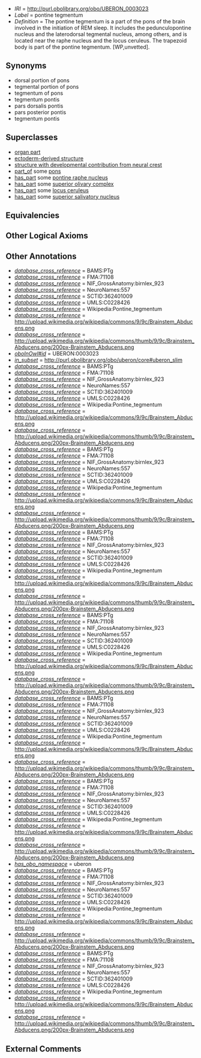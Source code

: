  * *IRI* = http://purl.obolibrary.org/obo/UBERON_0003023
 * *Label* = pontine tegmentum
 * *Definition* = The pontine tegmentum is a part of the pons of the brain involved in the initiation of REM sleep. It includes the pedunculopontine nucleus and the laterodorsal tegmental nucleus, among others, and is located near the raphe nucleus and the locus ceruleus. The trapezoid body is part of the pontine tegmentum. [WP,unvetted].

## Synonyms

 * dorsal portion of pons
 * tegmental portion of pons
 * tegmentum of pons
 * tegmentum pontis
 * pars dorsalis pontis
 * pars posterior pontis
 * tegmentum pontis

## Superclasses

 * [organ part](../../UBERON/64/UBERON_0000064.md)
 * [ectoderm-derived structure](../../UBERON/21/UBERON_0004121.md)
 * [structure with developmental contribution from neural crest](../../UBERON/14/UBERON_0010314.md)
 * [part_of](../../BFO/50/BFO_0000050.md) some [pons](../../UBERON/88/UBERON_0000988.md)
 * [has_part](../../BFO/51/BFO_0000051.md) some [pontine raphe nucleus](../../UBERON/47/UBERON_0002047.md)
 * [has_part](../../BFO/51/BFO_0000051.md) some [superior olivary complex](../../UBERON/28/UBERON_0002128.md)
 * [has_part](../../BFO/51/BFO_0000051.md) some [locus ceruleus](../../UBERON/48/UBERON_0002148.md)
 * [has_part](../../BFO/51/BFO_0000051.md) some [superior salivatory nucleus](../../UBERON/49/UBERON_0002149.md)

## Equivalencies


## Other Logical Axioms


## Other Annotations

 * *[database_cross_reference](../../ef/oboInOwl#hasDbXref.md)* = BAMS:PTg
 * *[database_cross_reference](../../ef/oboInOwl#hasDbXref.md)* = FMA:71108
 * *[database_cross_reference](../../ef/oboInOwl#hasDbXref.md)* = NIF_GrossAnatomy:birnlex_923
 * *[database_cross_reference](../../ef/oboInOwl#hasDbXref.md)* = NeuroNames:557
 * *[database_cross_reference](../../ef/oboInOwl#hasDbXref.md)* = SCTID:362401009
 * *[database_cross_reference](../../ef/oboInOwl#hasDbXref.md)* = UMLS:C0228426
 * *[database_cross_reference](../../ef/oboInOwl#hasDbXref.md)* = Wikipedia:Pontine_tegmentum
 * *[database_cross_reference](../../ef/oboInOwl#hasDbXref.md)* = http://upload.wikimedia.org/wikipedia/commons/9/9c/Brainstem_Abducens.png
 * *[database_cross_reference](../../ef/oboInOwl#hasDbXref.md)* = http://upload.wikimedia.org/wikipedia/commons/thumb/9/9c/Brainstem_Abducens.png/200px-Brainstem_Abducens.png
 * *[oboInOwl#id](../../id/oboInOwl#id.md)* = UBERON:0003023
 * *[in_subset](../../et/oboInOwl#inSubset.md)* = http://purl.obolibrary.org/obo/uberon/core#uberon_slim
 * *[database_cross_reference](../../ef/oboInOwl#hasDbXref.md)* = BAMS:PTg
 * *[database_cross_reference](../../ef/oboInOwl#hasDbXref.md)* = FMA:71108
 * *[database_cross_reference](../../ef/oboInOwl#hasDbXref.md)* = NIF_GrossAnatomy:birnlex_923
 * *[database_cross_reference](../../ef/oboInOwl#hasDbXref.md)* = NeuroNames:557
 * *[database_cross_reference](../../ef/oboInOwl#hasDbXref.md)* = SCTID:362401009
 * *[database_cross_reference](../../ef/oboInOwl#hasDbXref.md)* = UMLS:C0228426
 * *[database_cross_reference](../../ef/oboInOwl#hasDbXref.md)* = Wikipedia:Pontine_tegmentum
 * *[database_cross_reference](../../ef/oboInOwl#hasDbXref.md)* = http://upload.wikimedia.org/wikipedia/commons/9/9c/Brainstem_Abducens.png
 * *[database_cross_reference](../../ef/oboInOwl#hasDbXref.md)* = http://upload.wikimedia.org/wikipedia/commons/thumb/9/9c/Brainstem_Abducens.png/200px-Brainstem_Abducens.png
 * *[database_cross_reference](../../ef/oboInOwl#hasDbXref.md)* = BAMS:PTg
 * *[database_cross_reference](../../ef/oboInOwl#hasDbXref.md)* = FMA:71108
 * *[database_cross_reference](../../ef/oboInOwl#hasDbXref.md)* = NIF_GrossAnatomy:birnlex_923
 * *[database_cross_reference](../../ef/oboInOwl#hasDbXref.md)* = NeuroNames:557
 * *[database_cross_reference](../../ef/oboInOwl#hasDbXref.md)* = SCTID:362401009
 * *[database_cross_reference](../../ef/oboInOwl#hasDbXref.md)* = UMLS:C0228426
 * *[database_cross_reference](../../ef/oboInOwl#hasDbXref.md)* = Wikipedia:Pontine_tegmentum
 * *[database_cross_reference](../../ef/oboInOwl#hasDbXref.md)* = http://upload.wikimedia.org/wikipedia/commons/9/9c/Brainstem_Abducens.png
 * *[database_cross_reference](../../ef/oboInOwl#hasDbXref.md)* = http://upload.wikimedia.org/wikipedia/commons/thumb/9/9c/Brainstem_Abducens.png/200px-Brainstem_Abducens.png
 * *[database_cross_reference](../../ef/oboInOwl#hasDbXref.md)* = BAMS:PTg
 * *[database_cross_reference](../../ef/oboInOwl#hasDbXref.md)* = FMA:71108
 * *[database_cross_reference](../../ef/oboInOwl#hasDbXref.md)* = NIF_GrossAnatomy:birnlex_923
 * *[database_cross_reference](../../ef/oboInOwl#hasDbXref.md)* = NeuroNames:557
 * *[database_cross_reference](../../ef/oboInOwl#hasDbXref.md)* = SCTID:362401009
 * *[database_cross_reference](../../ef/oboInOwl#hasDbXref.md)* = UMLS:C0228426
 * *[database_cross_reference](../../ef/oboInOwl#hasDbXref.md)* = Wikipedia:Pontine_tegmentum
 * *[database_cross_reference](../../ef/oboInOwl#hasDbXref.md)* = http://upload.wikimedia.org/wikipedia/commons/9/9c/Brainstem_Abducens.png
 * *[database_cross_reference](../../ef/oboInOwl#hasDbXref.md)* = http://upload.wikimedia.org/wikipedia/commons/thumb/9/9c/Brainstem_Abducens.png/200px-Brainstem_Abducens.png
 * *[database_cross_reference](../../ef/oboInOwl#hasDbXref.md)* = BAMS:PTg
 * *[database_cross_reference](../../ef/oboInOwl#hasDbXref.md)* = FMA:71108
 * *[database_cross_reference](../../ef/oboInOwl#hasDbXref.md)* = NIF_GrossAnatomy:birnlex_923
 * *[database_cross_reference](../../ef/oboInOwl#hasDbXref.md)* = NeuroNames:557
 * *[database_cross_reference](../../ef/oboInOwl#hasDbXref.md)* = SCTID:362401009
 * *[database_cross_reference](../../ef/oboInOwl#hasDbXref.md)* = UMLS:C0228426
 * *[database_cross_reference](../../ef/oboInOwl#hasDbXref.md)* = Wikipedia:Pontine_tegmentum
 * *[database_cross_reference](../../ef/oboInOwl#hasDbXref.md)* = http://upload.wikimedia.org/wikipedia/commons/9/9c/Brainstem_Abducens.png
 * *[database_cross_reference](../../ef/oboInOwl#hasDbXref.md)* = http://upload.wikimedia.org/wikipedia/commons/thumb/9/9c/Brainstem_Abducens.png/200px-Brainstem_Abducens.png
 * *[database_cross_reference](../../ef/oboInOwl#hasDbXref.md)* = BAMS:PTg
 * *[database_cross_reference](../../ef/oboInOwl#hasDbXref.md)* = FMA:71108
 * *[database_cross_reference](../../ef/oboInOwl#hasDbXref.md)* = NIF_GrossAnatomy:birnlex_923
 * *[database_cross_reference](../../ef/oboInOwl#hasDbXref.md)* = NeuroNames:557
 * *[database_cross_reference](../../ef/oboInOwl#hasDbXref.md)* = SCTID:362401009
 * *[database_cross_reference](../../ef/oboInOwl#hasDbXref.md)* = UMLS:C0228426
 * *[database_cross_reference](../../ef/oboInOwl#hasDbXref.md)* = Wikipedia:Pontine_tegmentum
 * *[database_cross_reference](../../ef/oboInOwl#hasDbXref.md)* = http://upload.wikimedia.org/wikipedia/commons/9/9c/Brainstem_Abducens.png
 * *[database_cross_reference](../../ef/oboInOwl#hasDbXref.md)* = http://upload.wikimedia.org/wikipedia/commons/thumb/9/9c/Brainstem_Abducens.png/200px-Brainstem_Abducens.png
 * *[database_cross_reference](../../ef/oboInOwl#hasDbXref.md)* = BAMS:PTg
 * *[database_cross_reference](../../ef/oboInOwl#hasDbXref.md)* = FMA:71108
 * *[database_cross_reference](../../ef/oboInOwl#hasDbXref.md)* = NIF_GrossAnatomy:birnlex_923
 * *[database_cross_reference](../../ef/oboInOwl#hasDbXref.md)* = NeuroNames:557
 * *[database_cross_reference](../../ef/oboInOwl#hasDbXref.md)* = SCTID:362401009
 * *[database_cross_reference](../../ef/oboInOwl#hasDbXref.md)* = UMLS:C0228426
 * *[database_cross_reference](../../ef/oboInOwl#hasDbXref.md)* = Wikipedia:Pontine_tegmentum
 * *[database_cross_reference](../../ef/oboInOwl#hasDbXref.md)* = http://upload.wikimedia.org/wikipedia/commons/9/9c/Brainstem_Abducens.png
 * *[database_cross_reference](../../ef/oboInOwl#hasDbXref.md)* = http://upload.wikimedia.org/wikipedia/commons/thumb/9/9c/Brainstem_Abducens.png/200px-Brainstem_Abducens.png
 * *[has_obo_namespace](../../ce/oboInOwl#hasOBONamespace.md)* = uberon
 * *[database_cross_reference](../../ef/oboInOwl#hasDbXref.md)* = BAMS:PTg
 * *[database_cross_reference](../../ef/oboInOwl#hasDbXref.md)* = FMA:71108
 * *[database_cross_reference](../../ef/oboInOwl#hasDbXref.md)* = NIF_GrossAnatomy:birnlex_923
 * *[database_cross_reference](../../ef/oboInOwl#hasDbXref.md)* = NeuroNames:557
 * *[database_cross_reference](../../ef/oboInOwl#hasDbXref.md)* = SCTID:362401009
 * *[database_cross_reference](../../ef/oboInOwl#hasDbXref.md)* = UMLS:C0228426
 * *[database_cross_reference](../../ef/oboInOwl#hasDbXref.md)* = Wikipedia:Pontine_tegmentum
 * *[database_cross_reference](../../ef/oboInOwl#hasDbXref.md)* = http://upload.wikimedia.org/wikipedia/commons/9/9c/Brainstem_Abducens.png
 * *[database_cross_reference](../../ef/oboInOwl#hasDbXref.md)* = http://upload.wikimedia.org/wikipedia/commons/thumb/9/9c/Brainstem_Abducens.png/200px-Brainstem_Abducens.png
 * *[database_cross_reference](../../ef/oboInOwl#hasDbXref.md)* = BAMS:PTg
 * *[database_cross_reference](../../ef/oboInOwl#hasDbXref.md)* = FMA:71108
 * *[database_cross_reference](../../ef/oboInOwl#hasDbXref.md)* = NIF_GrossAnatomy:birnlex_923
 * *[database_cross_reference](../../ef/oboInOwl#hasDbXref.md)* = NeuroNames:557
 * *[database_cross_reference](../../ef/oboInOwl#hasDbXref.md)* = SCTID:362401009
 * *[database_cross_reference](../../ef/oboInOwl#hasDbXref.md)* = UMLS:C0228426
 * *[database_cross_reference](../../ef/oboInOwl#hasDbXref.md)* = Wikipedia:Pontine_tegmentum
 * *[database_cross_reference](../../ef/oboInOwl#hasDbXref.md)* = http://upload.wikimedia.org/wikipedia/commons/9/9c/Brainstem_Abducens.png
 * *[database_cross_reference](../../ef/oboInOwl#hasDbXref.md)* = http://upload.wikimedia.org/wikipedia/commons/thumb/9/9c/Brainstem_Abducens.png/200px-Brainstem_Abducens.png

## External Comments

